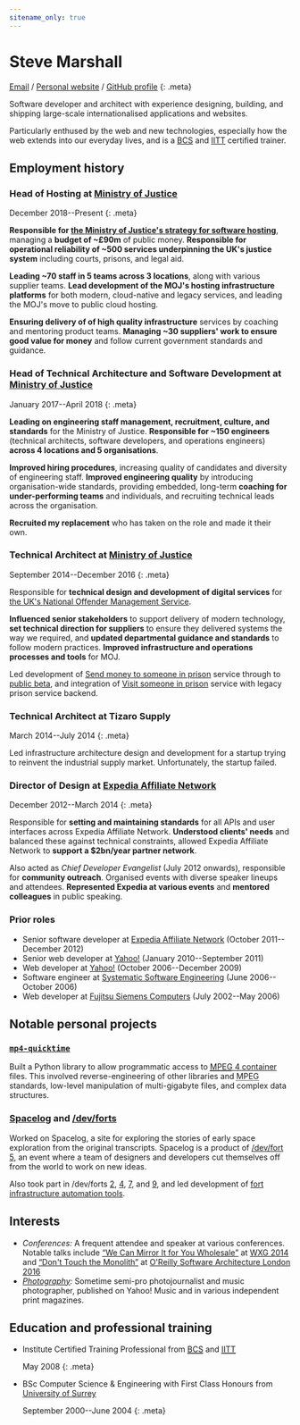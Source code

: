 ```yaml
---
sitename_only: true
---
```

# Steve Marshall

[Email](mailto:cv@nascentguruism.com)<span> / </span>
[Personal website](http://stevemarshall.com/)<span> / </span>
[GitHub profile](http://github.com/SteveMarshall)
{: .meta}

Software developer and architect with experience designing, building,
and shipping large-scale internationalised applications and websites.

Particularly enthused by the web and new technologies, especially how
the web extends into our everyday lives, and is a
[BCS](http://www.bcs.org) and [IITT](http://iitt.org.uk/) certified
trainer.

## Employment history

### Head of Hosting at [Ministry of Justice](https://www.gov.uk/government/organisations/ministry-of-justice)

<span><time datetime="2017-12-01">December 2018</time>--Present</span>
{: .meta}

**Responsible for [the Ministry of Justice's strategy for software
hosting](https://mojdigital.blog.gov.uk/2018/10/15/how-were-making-our-hosting-simpler-more-cost-effective-and-more-modern/)**,
managing a **budget of ~£90m** of public money. **Responsible for
operational reliability of ~500 services underpinning the UK's justice
system** including courts, prisons, and legal aid.

**Leading ~70 staff in 5 teams across 3 locations**, along with various
supplier teams. **Lead development of the MOJ's hosting infrastructure
platforms** for both modern, cloud-native and legacy services, and
leading the MOJ's move to public cloud hosting.

**Ensuring delivery of of high quality infrastructure** services by
coaching and mentoring product teams. **Managing ~30 suppliers' work to
ensure good value for money** and follow current government standards
and guidance.

### Head of Technical Architecture and Software Development at [Ministry of Justice](https://www.gov.uk/government/organisations/ministry-of-justice)

<span><time datetime="2017-01-01">January
2017</time>--<time datetime="2018-04-25">April 2018</time></span>
{: .meta}

**Leading on engineering staff management, recruitment, culture, and
standards** for the Ministry of Justice. **Responsible for ~150
engineers** (technical architects, software developers, and operations
engineers) **across 4 locations and 5 organisations**.

**Improved hiring procedures**, increasing quality of candidates and
diversity of engineering staff. **Improved engineering quality** by
introducing organisation-wide standards, providing embedded, long-term
**coaching for under-performing teams** and individuals, and recruiting
technical leads across the organisation.

**Recruited my replacement** who has taken on the role and made it
their own.

### Technical Architect at [Ministry of Justice](https://www.gov.uk/government/organisations/ministry-of-justice)

<span><time datetime="2014-09-29">September
2014</time>--<time datetime="2016-12-31">December 2016</time></span>
{: .meta}

Responsible for **technical design and development of digital
services** for [the UK's National Offender Management
Service](https://www.gov.uk/government/organisations/national-offender-management-service).

**Influenced senior stakeholders** to support delivery of modern
technology, **set technical direction for suppliers** to ensure they
delivered systems the way we required, and **updated departmental
guidance and standards** to follow modern practices. **Improved
infrastructure and operations processes and tools** for MOJ.

Led development of [Send money to someone in
prison](https://www.gov.uk/send-prisoner-money) service through to [public
beta](https://www.gov.uk/service-manual/agile-delivery/how-the-beta-phase-works),
and integration of [Visit someone in
prison](https://www.gov.uk/prison-visits) service with legacy prison
service backend.

### Technical Architect at Tizaro Supply

<span><time datetime="2014-03-31">March
2014</time>--<time datetime="2014-06-30">July 2014</time></span>
{: .meta}

Led infrastructure architecture design and development for a startup
trying to reinvent the industrial supply market. Unfortunately, the
startup failed.

### Director of Design at [Expedia Affiliate Network](http://expediaaffiliate.com/)

<span><time datetime="2012-12-07">December
2012</time>--<time datetime="2014-03-14">March 2014</time></span>
{: .meta}

Responsible for **setting and maintaining standards** for all APIs and
user interfaces across Expedia Affiliate Network. **Understood clients'
needs** and balanced these against technical constraints, allowed
Expedia Affiliate Network to **support a $2bn/year partner network**.

Also acted as *Chief Developer Evangelist* (July 2012 onwards),
responsible for **community outreach**. Organised events with diverse
speaker lineups and attendees. **Represented Expedia at various events**
and **mentored colleagues** in public speaking.

### Prior roles

- Senior software developer at [Expedia Affiliate Network](http://expediaaffiliate.com/) (<time datetime="2011-10-17">October
2011</time>--<time datetime="2012-12-07">December 2012</time>)
- Senior web developer at [Yahoo!](http://yahoo.com/) (<time datetime="2010-01-01">January
2010</time>--<time datetime="2011-09-21">September 2011</time>)
- Web developer at [Yahoo!](http://yahoo.com/) (<time datetime="2006-10-30">October
2006</time>--<time datetime="2009-12-31">December 2009</time>)
- Software engineer at [Systematic Software Engineering](http://www.systematic.com/) (<time datetime="2006-06-05">June 2006</time>--<time
datetime="2006-10-23">October 2006</time>)
- Web developer at [Fujitsu Siemens Computers](http://en.wikipedia.org/wiki/Fujitsu_Siemens_Computers) (<time datetime="2002-07-15">July 2002</time>--<time
datetime="2006-05-26">May 2006</time>)

## Notable personal projects

### [`mp4-quicktime`](http://github.com/SteveMarshall/mp4-quicktime)

Built a Python library to allow programmatic access to
[<abbr title="Moving Picture Experts Group">MPEG</abbr> 4
container](http://en.wikipedia.org/wiki/MPEG-4_Part_14) files. This
involved reverse-engineering of other libraries and <abbr title="Moving
Picture Experts Group">MPEG</abbr> standards, low-level manipulation of
multi-gigabyte files, and complex data structures.

### [Spacelog](http://spacelog.org/) and [/dev/forts](http://devfort.com/)

Worked on Spacelog, a site for exploring the stories of early space
exploration from the original transcripts. Spacelog is a product of
[/dev/fort 5](http://devfort.com/cohort/5/), an event where a team of
designers and developers cut themselves off from the world to work on
new ideas.

Also took part in /dev/forts [2](http://devfort.com/cohort/2/),
[4](http://devfort.com/cohort/4/), [7](http://devfort.com/cohort/7/),
and [9](http://devfort.com/cohort/9/), and led development of [fort
infrastructure automation tools](https://vimeo.com/108353428).

## Interests

- *Conferences:* A frequent attendee and speaker at various
  conferences. Notable talks include [“We Can Mirror It for You
  Wholesale”](https://vimeo.com/108353428) at [WXG
  2014](https://wxg.co.uk) and [“Don't Touch the
  Monolith”](https://www.youtube.com/watch?v=47vCm9FA1Lg) at [O'Reilly
  Software Architecture London
  2016](https://conferences.oreilly.com/software-architecture)
- *[Photography](http://www.flickr.com/photos/steviebm/sets/72157625921906399/):*
  Sometime semi-pro photojournalist and music photographer,
  published on Yahoo! Music and in various independent print magazines.

## Education and professional training

- Institute Certified Training Professional from [<abbr title="British Computer Society">BCS</abbr>](http://bcs.org/) and [<abbr title="Institute for IT Trainers">IITT</abbr>](http://iitt.org.uk)

  <span><time datetime="2008-05-19">May 2008</time></span>
  {: .meta}

- BSc Computer Science & Engineering with First Class Honours from [University of Surrey](http://surrey.ac.uk/)

  <span><time datetime="2000-09-04">September
  2000</time>--<time datetime="2004-06-18">June 2004</time></span>
  {: .meta}
